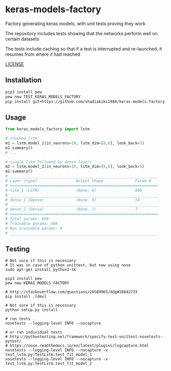 # keras-models-factory
Factory generating keras models, with unit tests proving they work

The repository includes tests showing that the networks perform well on certain datasets

The tests include caching so that if a test is interrupted and re-launched,
it resumes from where it had reached

[LICENSE](LICENSE)

## Installation

```bash
pip3 install pew
pew new TEST_KERAS_MODELS_FACTORY
pip install git+https://github.com/shadiakiki1986/keras-models-factory.git
```

## Usage

```python
from keras_models_factory import lstm

# stacked lstm
m1 = lstm.model_1(in_neurons=10, lstm_dim=[8,6], look_back=5)
m1.summary()
# ...

# single lstm followed by dense layers
m2 = lstm.model_2(in_neurons=10, lstm_dim=[8,6], look_back=5)
m2.summary()
# _________________________________________________________________
# Layer (type)                 Output Shape              Param #
# =================================================================
# lstm_1 (LSTM)                (None, 8)                 608
# _________________________________________________________________
# dense_1 (Dense)              (None, 6)                 54
# _________________________________________________________________
# dense_2 (Dense)              (None, 1)                 7
# =================================================================
# Total params: 669
# Trainable params: 669
# Non-trainable params: 0
# _________________________________________________________________

```

## Testing

```
# Not sure if this is necessary
# It was in case of python unittest, but now using nose
sudo apt-get install python3-tk

pip3 install pew
pew new KERAS_MODELS_FACTORY

# http://stackoverflow.com/questions/28509965/ddg#28842733
pip install .[dev]

# Not sure if this is necessary
python setup.py install

# run tests
nosetests --logging-level INFO --nocapture

# or run individual tests
# http://pythontesting.net/framework/specify-test-unittest-nosetests-pytest/
# https://nose.readthedocs.io/en/latest/plugins/logcapture.html
nosetests --logging-level INFO --nocapture -v test_lstm.py:TestLstm.test_fit_model_1
nosetests --logging-level INFO --nocapture -v test_lstm.py:TestLstm.test_fit_model_2

```

